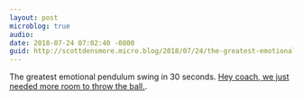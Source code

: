 ```yaml
---
layout: post
microblog: true
audio: 
date: 2018-07-24 07:02:40 -0800
guid: http://scottdensmore.micro.blog/2018/07/24/the-greatest-emotional.html
---
```

The greatest emotional pendulum swing in 30 seconds. [Hey coach, we just needed more room to throw the ball.](http://www.espn.com/video/clip?id=24132876). 
